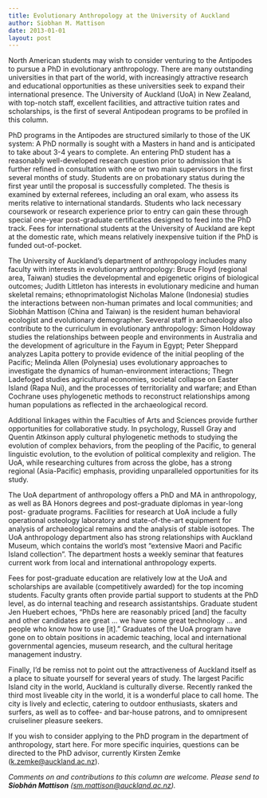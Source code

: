 ```yaml
---
title: Evolutionary Anthropology at the University of Auckland
author: Siobhan M. Mattison
date: 2013-01-01
layout: post
---
```


North American students may wish to consider venturing to the Antipodes to pursue a PhD in evolutionary anthropology. There are many outstanding
universities in that part of the world, with increasingly attractive research and educational opportunities as these universities seek to expand their international
presence. The University of Auckland (UoA) in New Zealand, with top-notch staff, excellent facilities, and attractive tuition rates and scholarships, is the first of
several Antipodean programs to be profiled in this column.

PhD programs in the Antipodes are structured similarly to those of the UK system: A PhD normally is sought with a Masters in hand and is anticipated to take
about 3-4 years to complete. An entering PhD student has a reasonably well-developed research question prior to admission that is further refined in
consultation with one or two main supervisors in the first several months of study. Students are on probationary status during the first year until the proposal is
successfully completed. The thesis is examined by external referees, including an oral exam, who assess its merits relative to international standards. Students
who lack necessary coursework or research experience prior to entry can gain these through special one-year post-graduate certificates designed to feed into the
PhD track. Fees for international students at the University of Auckland are kept at the domestic rate, which means relatively inexpensive tuition if the PhD is
funded out-of-pocket.

The University of Auckland’s department of anthropology includes many faculty with interests in evolutionary anthropology: Bruce Floyd (regional area,
Taiwan) studies the developmental and epigenetic origins of biological outcomes; Judith Littleton has interests in evolutionary medicine and human skeletal
remains; ethnoprimatologist Nicholas Malone (Indonesia) studies the interactions between non-human primates and local communities; and Siobhán Mattison
(China and Taiwan) is the resident human behavioral ecologist and evolutionary demographer. Several staff in archaeology also contribute to the curriculum in
evolutionary anthropology: Simon Holdoway studies the relationships between people and environments in Australia and the development of agriculture in the
Fayum in Egypt; Peter Sheppard analyzes Lapita pottery to provide evidence of the initial peopling of the Pacific; Melinda Allen (Polynesia) uses evolutionary
approaches to investigate the dynamics of human-environment interactions; Thegn Ladefoged studies agricultural economies, societal collapse on Easter Island
(Rapa Nui), and the processes of territoriality and warfare; and Ethan Cochrane uses phylogenetic methods to reconstruct relationships among human
populations as reflected in the archaeological record.

Additional linkages within the Faculties of Arts and Sciences provide further opportunities for collaborative study. In psychology, Russell Gray and Quentin
Atkinson apply cultural phylogenetic methods to studying the evolution of complex behaviors, from the peopling of the Pacific, to general linguistic evolution,
to the evolution of political complexity and religion. The UoA, while researching cultures from across the globe, has a strong regional (Asia-Pacific) emphasis,
providing unparalleled opportunities for its study.

The UoA department of anthropology offers a PhD and MA in anthropology, as well as BA Honors degrees and post-graduate diplomas in year-long post-
graduate programs. Facilities for research at UoA include a fully operational osteology laboratory and state-of-the-art equipment for analysis of archaeological
remains and the analysis of stable isotopes. The UoA anthropology department also has strong relationships with Auckland Museum, which contains the world’s
most “extensive Maori and Pacific Island collection”. The department hosts a weekly seminar that features current work from local and international
anthropology experts.

Fees for post-graduate education are relatively low at the UoA and scholarships are available (competitively awarded) for the top incoming students. Faculty
grants often provide partial support to students at the PhD level, as do internal teaching and research assistantships. Graduate student Jen Huebert echoes, “PhDs
here are reasonably priced [and] the faculty and other candidates are great ... we have some great technology ... and people who know how to use [it].” Graduates
of the UoA program have gone on to obtain positions in academic teaching, local and international governmental agencies, museum research, and the cultural heritage management industry.

Finally, I’d be remiss not to point out the attractiveness of Auckland itself as a place to situate yourself for several years of study. The largest Pacific Island city in
the world, Auckland is culturally diverse. Recently ranked the third most liveable city in the world, it is a wonderful place to call home. The city is lively and
eclectic, catering to outdoor enthusiasts, skaters and surfers, as well as to coffee- and bar-house patrons, and to omnipresent cruiseliner pleasure seekers.

If you wish to consider applying to the PhD program in the department of anthropology, start here. For more specific inquiries, questions can be directed to the
PhD advisor, currently Kirsten Zemke (k.zemke@auckland.ac.nz).

*Comments on and contributions to this column are welcome. Please send to* ***Siobhán Mattison*** *(sm.mattison@auckland.ac.nz).*
